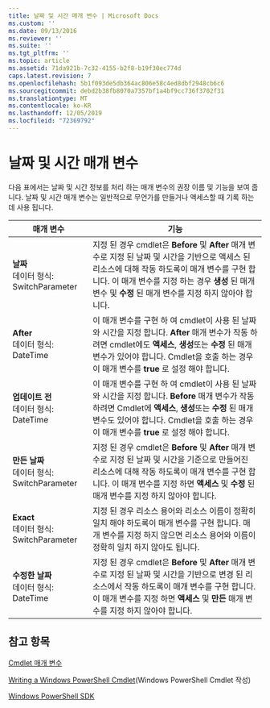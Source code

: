 ```yaml
---
title: 날짜 및 시간 매개 변수 | Microsoft Docs
ms.custom: ''
ms.date: 09/13/2016
ms.reviewer: ''
ms.suite: ''
ms.tgt_pltfrm: ''
ms.topic: article
ms.assetid: 71da921b-7c32-4155-b2f8-b19f30ec774d
caps.latest.revision: 7
ms.openlocfilehash: 5b1f093de5db364ac806e58c4ed8dbf2948cb6c6
ms.sourcegitcommit: debd2b38fb8070a7357bf1a4bf9cc736f3702f31
ms.translationtype: MT
ms.contentlocale: ko-KR
ms.lasthandoff: 12/05/2019
ms.locfileid: "72369792"
---
```

# <a name="date-and-time-parameters"></a>날짜 및 시간 매개 변수

다음 표에서는 날짜 및 시간 정보를 처리 하는 매개 변수의 권장 이름 및 기능을 보여 줍니다. 날짜 및 시간 매개 변수는 일반적으로 무언가를 만들거나 액세스할 때 기록 하는 데 사용 됩니다.

|매개 변수|기능|
|---|---|
|**날짜**<br>데이터 형식: SwitchParameter|지정 된 경우 cmdlet은 **Before** 및 **After** 매개 변수로 지정 된 날짜 및 시간을 기반으로 액세스 된 리소스에 대해 작동 하도록이 매개 변수를 구현 합니다. 이 매개 변수를 지정 하는 경우 **생성** 된 매개 변수 및 **수정** 된 매개 변수를 지정 하지 않아야 합니다.|
|**After**<br>데이터 형식: DateTime|이 매개 변수를 구현 하 여 cmdlet이 사용 된 날짜와 시간을 지정 합니다. **After** 매개 변수가 작동 하려면 cmdlet에도 **액세스**, **생성**또는 **수정** 된 매개 변수가 있어야 합니다. Cmdlet을 호출 하는 경우이 매개 변수를 **true** 로 설정 해야 합니다.|
|**업데이트 전**<br>데이터 형식: DateTime|이 매개 변수를 구현 하 여 cmdlet이 사용 된 날짜와 시간을 지정 합니다. **Before** 매개 변수가 작동 하려면 Cmdlet에 **액세스**, **생성**또는 **수정** 된 매개 변수도 있어야 합니다. Cmdlet을 호출 하는 경우이 매개 변수를 **true** 로 설정 해야 합니다.|
|**만든 날짜**<br>데이터 형식: SwitchParameter|지정 된 경우 cmdlet은 **Before** 및 **After** 매개 변수로 지정 된 날짜 및 시간을 기준으로 만들어진 리소스에 대해 작동 하도록이 매개 변수를 구현 합니다. 이 매개 변수를 지정 하면 **액세스** 및 **수정** 된 매개 변수를 지정 하지 않아야 합니다.|
|**Exact**<br>데이터 형식: SwitchParameter|지정 된 경우 리소스 용어와 리소스 이름이 정확히 일치 해야 하도록이 매개 변수를 구현 합니다. 매개 변수를 지정 하지 않으면 리소스 용어와 이름이 정확히 일치 하지 않아도 됩니다.|
|**수정한 날짜**<br>데이터 형식: DateTime|지정 된 경우 cmdlet은 **Before** 및 **After** 매개 변수로 지정 된 날짜 및 시간을 기반으로 변경 된 리소스에서 작동 하도록이 매개 변수를 구현 합니다. 이 매개 변수를 지정 하면 **액세스** 및 **만든** 매개 변수를 지정 하지 않아야 합니다.|
## <a name="see-also"></a>참고 항목

[Cmdlet 매개 변수](./cmdlet-parameters.md)

[Writing a Windows PowerShell Cmdlet](./writing-a-windows-powershell-cmdlet.md)(Windows PowerShell Cmdlet 작성)

[Windows PowerShell SDK](../windows-powershell-reference.md)
